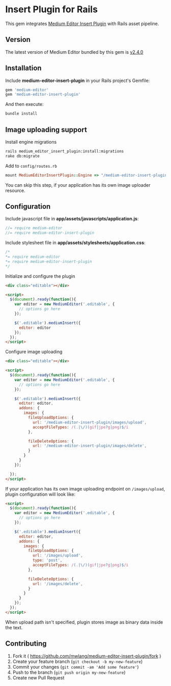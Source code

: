 # Insert Plugin for Rails

This gem integrates [Medium Editor Insert Plugin](https://github.com/orthes/medium-editor-insert-plugin) with Rails asset pipeline.

## Version

The latest version of Medium Editor bundled by this gem is [v2.4.0](https://github.com/orthes/medium-editor-insert-plugin/releases)

## Installation

Include **medium-editor-insert-plugin** in your Rails project's Gemfile:

```ruby
gem 'medium-editor'
gem 'medium-editor-insert-plugin'
```

And then execute:

```bash
bundle install
```

## Image uploading support

Install engine migrations

```bash
rails medium_editor_insert_plugin:install:migrations
rake db:migrate
```

Add to `config/routes.rb`
```ruby
mount MediumEditorInsertPlugin::Engine => "/medium-editor-insert-plugin"
```
You can skip this step, if your application has its own image uploader resource.

## Configuration

Include javascript file in **app/assets/javascripts/application.js**:

```javascript
//= require medium-editor
//= require medium-editor-insert-plugin
```

Include stylesheet file in **app/assets/stylesheets/application.css**:

```css
/*
*= require medium-editor
*= require medium-editor-insert-plugin
*/
```

Initialize and configure the plugin

```html
<div class="editable"></div>

<script>
  $(document).ready(function(){
    var editor = new MediumEditor('.editable', {
      // options go here
    });

    $('.editable').mediumInsert({
      editor: editor
    });
  });
</script>
```

Configure image uploading

```html
<div class="editable"></div>

<script>
  $(document).ready(function(){
    var editor = new MediumEditor('.editable', {
      // options go here
    });

    $('.editable').mediumInsert({
      editor: editor,
      addons: {
        images: {
          fileUploadOptions: {
            url: '/medium-editor-insert-plugin/images/upload',
            acceptFileTypes: /(.|\/)(gif|jpe?g|png)$/i
          },

          fileDeleteOptions: {
            url: '/medium-editor-insert-plugin/images/delete',
          }
        }
      }
    });

  });
</script>
```

If your application has its own image uploading endpoint on `/images/upload`, plugin configuration will look like:

```html
<script>
  $(document).ready(function(){
    var editor = new MediumEditor('.editable', {
      // options go here
    });

    $('.editable').mediumInsert({
      editor: editor,
      addons: {
        images: {
          fileUploadOptions: {
            url: '/images/upload',
            type: 'post',
            acceptFileTypes: /(.|\/)(gif|jpe?g|png)$/i
          },

          fileDeleteOptions: {
            url: '/images/delete',
          }
        }
      }
    });
  });
</script>
```
When upload path isn't specified, plugin stores image as binary data inside the text.

## Contributing

1. Fork it ( https://github.com/mwlang/medium-editor-insert-plugin/fork )
2. Create your feature branch (`git checkout -b my-new-feature`)
3. Commit your changes (`git commit -am 'Add some feature'`)
4. Push to the branch (`git push origin my-new-feature`)
5. Create new Pull Request
